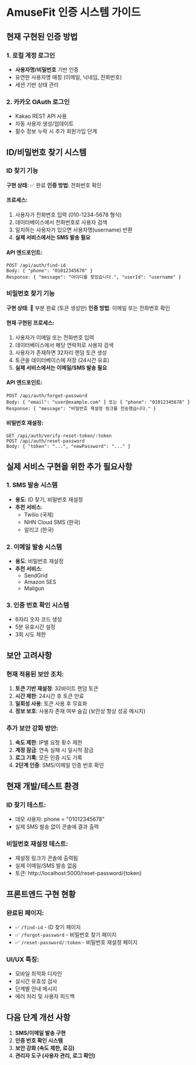 # AmuseFit 인증 시스템 가이드

## 현재 구현된 인증 방법

### 1. 로컬 계정 로그인
- **사용자명/비밀번호** 기반 인증
- 유연한 사용자명 매칭 (이메일, 닉네임, 전화번호)
- 세션 기반 상태 관리

### 2. 카카오 OAuth 로그인
- Kakao REST API 사용
- 자동 사용자 생성/업데이트
- 필수 정보 누락 시 추가 회원가입 단계

## ID/비밀번호 찾기 시스템

### ID 찾기 기능
**구현 상태**: ✅ 완료
**인증 방법**: 전화번호 확인

#### 프로세스:
1. 사용자가 전화번호 입력 (010-1234-5678 형식)
2. 데이터베이스에서 전화번호로 사용자 검색
3. 일치하는 사용자가 있으면 사용자명(username) 반환
4. **실제 서비스에서는 SMS 발송 필요**

#### API 엔드포인트:
```
POST /api/auth/find-id
Body: { "phone": "01012345678" }
Response: { "message": "아이디를 찾았습니다.", "userId": "username" }
```

### 비밀번호 찾기 기능
**구현 상태**: 🔶 부분 완료 (토큰 생성만)
**인증 방법**: 이메일 또는 전화번호 확인

#### 현재 구현된 프로세스:
1. 사용자가 이메일 또는 전화번호 입력
2. 데이터베이스에서 해당 연락처로 사용자 검색
3. 사용자가 존재하면 32자리 랜덤 토큰 생성
4. 토큰을 데이터베이스에 저장 (24시간 유효)
5. **실제 서비스에서는 이메일/SMS 발송 필요**

#### API 엔드포인트:
```
POST /api/auth/forgot-password
Body: { "email": "user@example.com" } 또는 { "phone": "01012345678" }
Response: { "message": "비밀번호 재설정 링크를 전송했습니다." }
```

#### 비밀번호 재설정:
```
GET /api/auth/verify-reset-token/:token
POST /api/auth/reset-password
Body: { "token": "...", "newPassword": "..." }
```

## 실제 서비스 구현을 위한 추가 필요사항

### 1. SMS 발송 시스템
- **용도**: ID 찾기, 비밀번호 재설정
- **추천 서비스**: 
  - Twilio (국제)
  - NHN Cloud SMS (한국)
  - 알리고 (한국)

### 2. 이메일 발송 시스템  
- **용도**: 비밀번호 재설정
- **추천 서비스**:
  - SendGrid
  - Amazon SES
  - Mailgun

### 3. 인증 번호 확인 시스템
- 6자리 숫자 코드 생성
- 5분 유효시간 설정
- 3회 시도 제한

## 보안 고려사항

### 현재 적용된 보안 조치:
1. **토큰 기반 재설정**: 32바이트 랜덤 토큰
2. **시간 제한**: 24시간 후 토큰 만료
3. **일회성 사용**: 토큰 사용 후 무효화
4. **정보 보호**: 사용자 존재 여부 숨김 (보안상 항상 성공 메시지)

### 추가 보안 강화 방안:
1. **속도 제한**: IP별 요청 횟수 제한
2. **계정 잠금**: 연속 실패 시 일시적 잠금
3. **로그 기록**: 모든 인증 시도 기록
4. **2단계 인증**: SMS/이메일 인증 번호 확인

## 현재 개발/테스트 환경

### ID 찾기 테스트:
- 데모 사용자: phone = "01012345678"
- 실제 SMS 발송 없이 콘솔에 결과 출력

### 비밀번호 재설정 테스트:
- 재설정 링크가 콘솔에 출력됨
- 실제 이메일/SMS 발송 없음
- 토큰: http://localhost:5000/reset-password/{token}

## 프론트엔드 구현 현황

### 완료된 페이지:
- ✅ `/find-id` - ID 찾기 페이지
- ✅ `/forgot-password` - 비밀번호 찾기 페이지  
- ✅ `/reset-password/:token` - 비밀번호 재설정 페이지

### UI/UX 특징:
- 모바일 최적화 디자인
- 실시간 유효성 검사
- 단계별 안내 메시지
- 에러 처리 및 사용자 피드백

## 다음 단계 개선 사항

1. **SMS/이메일 발송 구현**
2. **인증 번호 확인 시스템**
3. **보안 강화 (속도 제한, 로깅)**
4. **관리자 도구 (사용자 관리, 로그 확인)**